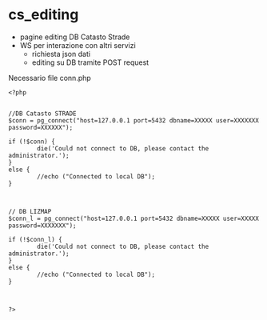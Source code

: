 # cs_editing
- pagine editing DB Catasto Strade
- WS per interazione con altri servizi
    - richiesta json dati 
    - editing su DB tramite POST request

Necessario file conn.php

```
<?php 


//DB Catasto STRADE
$conn = pg_connect("host=127.0.0.1 port=5432 dbname=XXXXX user=XXXXXXX password=XXXXXX");

if (!$conn) {
        die('Could not connect to DB, please contact the administrator.');
}
else {
        //echo ("Connected to local DB");
}



// DB LIZMAP
$conn_l = pg_connect("host=127.0.0.1 port=5432 dbname=XXXXX user=XXXXX password=XXXXXXX");

if (!$conn_l) {
        die('Could not connect to DB, please contact the administrator.');
}
else {
        //echo ("Connected to local DB");
}



?>

```

